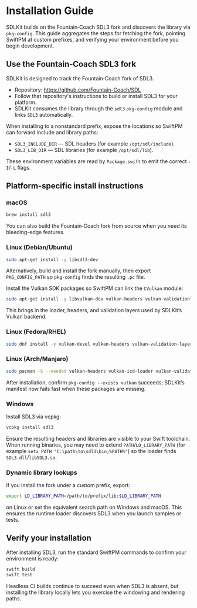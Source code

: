 # Installation Guide

SDLKit builds on the Fountain‑Coach SDL3 fork and discovers the library via `pkg-config`. This guide aggregates the steps for fetching the fork, pointing SwiftPM at custom prefixes, and verifying your environment before you begin development.

## Use the Fountain‑Coach SDL3 fork

SDLKit is designed to track the Fountain‑Coach fork of SDL3.

- Repository: <https://github.com/Fountain-Coach/SDL>
- Follow that repository's instructions to build or install SDL3 for your platform.
- SDLKit consumes the library through the `sdl3` `pkg-config` module and links `SDL3` automatically.

When installing to a nonstandard prefix, expose the locations so SwiftPM can forward include and library paths:

- `SDL3_INCLUDE_DIR` — SDL headers (for example `/opt/sdl/include`).
- `SDL3_LIB_DIR` — SDL libraries (for example `/opt/sdl/lib`).

These environment variables are read by `Package.swift` to emit the correct `-I`/`-L` flags.

## Platform-specific install instructions

### macOS

```bash
brew install sdl3
```

You can also build the Fountain‑Coach fork from source when you need its bleeding-edge features.

### Linux (Debian/Ubuntu)

```bash
sudo apt-get install -y libsdl3-dev
```

Alternatively, build and install the fork manually, then export `PKG_CONFIG_PATH` so `pkg-config` finds the resulting `.pc` file.

Install the Vulkan SDK packages so SwiftPM can link the `CVulkan` module:

```bash
sudo apt-get install -y libvulkan-dev vulkan-headers vulkan-validationlayers vulkan-tools
```

This brings in the loader, headers, and validation layers used by SDLKit’s Vulkan backend.

### Linux (Fedora/RHEL)

```bash
sudo dnf install -y vulkan-devel vulkan-headers vulkan-validation-layers vulkan-tools
```

### Linux (Arch/Manjaro)

```bash
sudo pacman -S --needed vulkan-headers vulkan-icd-loader vulkan-validation-layers vulkan-tools
```

After installation, confirm `pkg-config --exists vulkan` succeeds; SDLKit’s manifest now fails fast when these packages are missing.

### Windows

Install SDL3 via vcpkg:

```powershell
vcpkg install sdl3
```

Ensure the resulting headers and libraries are visible to your Swift toolchain. When running binaries, you may need to extend `PATH`/`LD_LIBRARY_PATH` (for example `setx PATH "C:\path\to\sdl3\bin;%PATH%"`) so the loader finds `SDL3.dll`/`libSDL3.so`.

### Dynamic library lookups

If you install the fork under a custom prefix, export:

```bash
export LD_LIBRARY_PATH=/path/to/prefix/lib:$LD_LIBRARY_PATH
```

on Linux or set the equivalent search path on Windows and macOS. This ensures the runtime loader discovers SDL3 when you launch samples or tests.

## Verify your installation

After installing SDL3, run the standard SwiftPM commands to confirm your environment is ready:

```bash
swift build
swift test
```

Headless CI builds continue to succeed even when SDL3 is absent, but installing the library locally lets you exercise the windowing and rendering paths.
